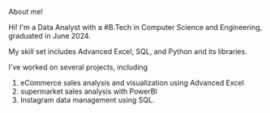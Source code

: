 About me!

Hi! I'm a Data Analyst with a #B.Tech in Computer Science and Engineering, graduated in June 2024.

My skill set includes Advanced Excel, SQL, and Python and its libraries.

I've worked on several projects, including 
1. eCommerce sales analysis and visualization using Advanced Excel
2. supermarket sales analysis with PowerBI
3. Instagram data management using SQL.
